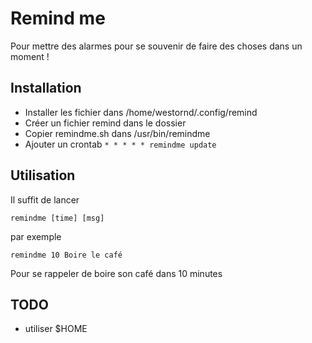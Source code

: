 # Remind me

Pour mettre des alarmes pour se souvenir de faire des choses dans un moment !

## Installation
* Installer les fichier dans /home/westornd/.config/remind
* Créer un fichier remind dans le dossier
* Copier remindme.sh dans /usr/bin/remindme
* Ajouter un crontab `* * * * * remindme update`

## Utilisation
Il suffit de lancer

`remindme [time] [msg]`

par exemple

`remindme 10 Boire le café`

Pour se rappeler de boire son café dans 10 minutes

## TODO
* utiliser $HOME
